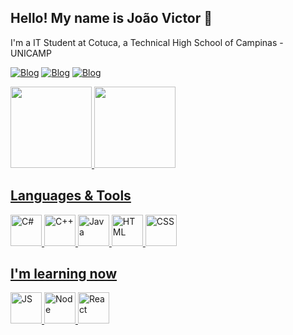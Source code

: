 ## Hello! My name is João Victor 👋

I'm a IT Student at Cotuca, a Technical High School of Campinas - UNICAMP

[![Blog](https://img.shields.io/badge/Instagram-E4405F?style=for-the-badge&logo=instagram&logoColor=white)](https://www.instagram.com/joaovictor04___/)
[![Blog](https://img.shields.io/badge/Twitter-1DA1F2?style=for-the-badge&logo=twitter&logoColor=white)](https://twitter.com/Joaozinho585)
[![Blog](https://img.shields.io/badge/LinkedIn-0077B5?style=for-the-badge&logo=linkedin&logoColor=white)](https://www.linkedin.com/in/joão-victor-cruz-ribeiro-3a9511255/)

<a href= "https://github.com/jaoziin04"> 
<img height="130em" src="https://github-readme-stats.vercel.app/api?username=Jaoziin04&show_icons=true&theme=apprentice&include_all_commits=true&count_private=true"/>
   <img height="130em" src="https://github-readme-stats.vercel.app/api/top-langs/?username=Jaoziin04&layout=compact&langs_count=7&theme=apprentice"/>
  
  ## Languages & Tools
  
  
   <img aling="center" alt="C#" height="50" width="50"   src="https://cdn.jsdelivr.net/gh/devicons/devicon/icons/csharp/csharp-original.svg" />
   <img aling="center" alt="C++" height="50" width="50"  src="https://cdn.jsdelivr.net/gh/devicons/devicon/icons/cplusplus/cplusplus-original.svg" />  
   <img aling="center" alt="Java" height="50" width="50" src="https://cdn.jsdelivr.net/gh/devicons/devicon/icons/java/java-original.svg" />
   <img aling="center" alt="HTML" height="50" width="50" src="https://cdn.jsdelivr.net/gh/devicons/devicon/icons/html5/html5-original.svg" />
   <img aling="center" alt="CSS" height="50" src="https://cdn.jsdelivr.net/gh/devicons/devicon/icons/css3/css3-original.svg" />
          
          

  ## I'm learning now
  
   <img aling="center" alt="JS" height="50" width="50" src="https://cdn.jsdelivr.net/gh/devicons/devicon/icons/javascript/javascript-original.svg" />
   <img aling="center" alt="Node" height="50" width="50" src="https://cdn.jsdelivr.net/gh/devicons/devicon/icons/nodejs/nodejs-original.svg" />
   <img aling="center" alt="React" height="50" width="50" src="https://cdn.jsdelivr.net/gh/devicons/devicon/icons/react/react-original.svg" />
          
          
          
          
          
          

